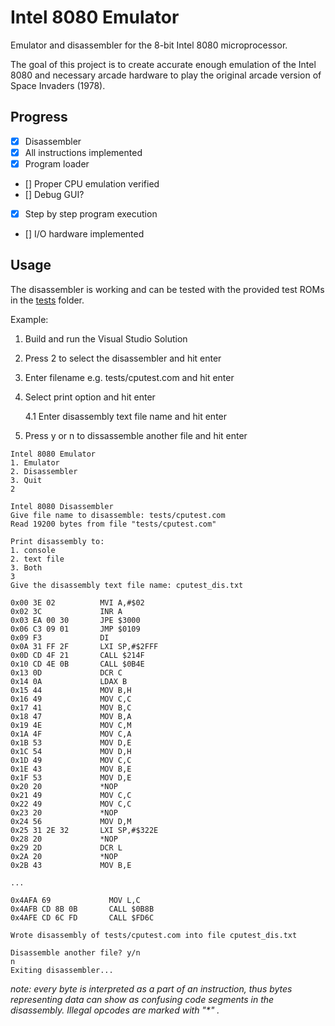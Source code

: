 # Intel 8080 Emulator
 
 Emulator and disassembler for the 8-bit Intel 8080 microprocessor.

 The goal of this project is to create accurate enough emulation of the Intel 8080 and necessary arcade hardware to play the original arcade version of Space Invaders (1978).

 ## Progress

 - [x] Disassembler
 - [x] All instructions implemented
 - [x] Program loader
 - [] Proper CPU emulation verified
 - [] Debug GUI?
 - [x] Step by step program execution
 - [] I/O hardware implemented

 ## Usage

 The disassembler is working and can be tested with the provided test ROMs in the [tests](tests/) folder.

Example:

 1. Build and run the Visual Studio Solution
 2. Press 2 to select the disassembler and hit enter
 3. Enter filename e.g. tests/cputest.com and hit enter
 4. Select print option and hit enter

    4.1 Enter disassembly text file name and hit enter

 5. Press y or n to dissassemble another file and hit enter

```
Intel 8080 Emulator
1. Emulator
2. Disassembler
3. Quit
2

Intel 8080 Disassembler
Give file name to disassemble: tests/cputest.com
Read 19200 bytes from file "tests/cputest.com"

Print disassembly to:
1. console
2. text file
3. Both
3
Give the disassembly text file name: cputest_dis.txt

0x00 3E 02          MVI A,#$02
0x02 3C             INR A
0x03 EA 00 30       JPE $3000
0x06 C3 09 01       JMP $0109
0x09 F3             DI
0x0A 31 FF 2F       LXI SP,#$2FFF
0x0D CD 4F 21       CALL $214F
0x10 CD 4E 0B       CALL $0B4E
0x13 0D             DCR C
0x14 0A             LDAX B
0x15 44             MOV B,H
0x16 49             MOV C,C
0x17 41             MOV B,C
0x18 47             MOV B,A
0x19 4E             MOV C,M
0x1A 4F             MOV C,A
0x1B 53             MOV D,E
0x1C 54             MOV D,H
0x1D 49             MOV C,C
0x1E 43             MOV B,E
0x1F 53             MOV D,E
0x20 20             *NOP
0x21 49             MOV C,C
0x22 49             MOV C,C
0x23 20             *NOP
0x24 56             MOV D,M
0x25 31 2E 32       LXI SP,#$322E
0x28 20             *NOP
0x29 2D             DCR L
0x2A 20             *NOP
0x2B 43             MOV B,E

...

0x4AFA 69             MOV L,C
0x4AFB CD 8B 0B       CALL $0B8B
0x4AFE CD 6C FD       CALL $FD6C

Wrote disassembly of tests/cputest.com into file cputest_dis.txt

Disassemble another file? y/n
n
Exiting disassembler...

```

 *note: every byte is interpreted as a part of an instruction, thus bytes representing data can show as confusing code segments in the disassembly. Illegal opcodes are marked with "\*" .*


